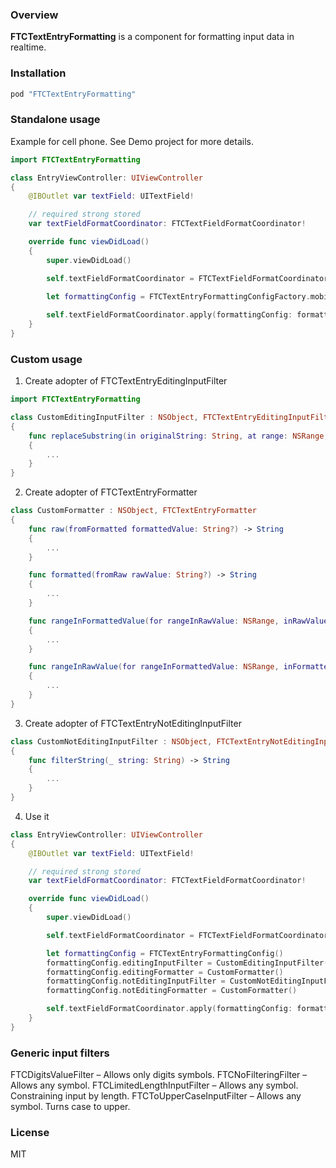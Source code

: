 ### Overview

**FTCTextEntryFormatting** is a component for formatting input data in realtime.

### Installation

```ruby
pod "FTCTextEntryFormatting"
```

### Standalone usage

Example for cell phone. See Demo project for more details.

```swift
import FTCTextEntryFormatting

class EntryViewController: UIViewController
{
	@IBOutlet var textField: UITextField!

	// required strong stored
	var textFieldFormatCoordinator: FTCTextFieldFormatCoordinator!

	override func viewDidLoad()
	{
		super.viewDidLoad()

		self.textFieldFormatCoordinator = FTCTextFieldFormatCoordinator(textField: self.textField)

		let formattingConfig = FTCTextEntryFormattingConfigFactory.mobilePhoneConfig(withFormat: "+7 (___) ___-__-__",
		                                                                             maskChar: "_")
		self.textFieldFormatCoordinator.apply(formattingConfig: formattingConfig)
	}
}
```

### Custom usage

1. Create adopter of FTCTextEntryEditingInputFilter

```swift
import FTCTextEntryFormatting

class CustomEditingInputFilter : NSObject, FTCTextEntryEditingInputFilter
{
	func replaceSubstring(in originalString: String, at range: NSRange, with replacement: String) -> FTCFilteredString
	{
		...
	}
}
```

2. Create adopter of FTCTextEntryFormatter

```swift
class CustomFormatter : NSObject, FTCTextEntryFormatter
{
	func raw(fromFormatted formattedValue: String?) -> String
	{
		...
	}

	func formatted(fromRaw rawValue: String?) -> String
	{
		...
	}

	func rangeInFormattedValue(for rangeInRawValue: NSRange, inRawValue rawValue: String?) -> NSRange
	{
		...
	}

	func rangeInRawValue(for rangeInFormattedValue: NSRange, inFormattedValue formattedValue: String?) -> NSRange
	{
		...
	}
}
```

3. Create adopter of FTCTextEntryNotEditingInputFilter

```swift
class CustomNotEditingInputFilter : NSObject, FTCTextEntryNotEditingInputFilter
{
	func filterString(_ string: String) -> String
	{
		...
	}
}
```

4. Use it

```swift
class EntryViewController: UIViewController
{
	@IBOutlet var textField: UITextField!

	// required strong stored
	var textFieldFormatCoordinator: FTCTextFieldFormatCoordinator!

	override func viewDidLoad()
	{
		super.viewDidLoad()

		self.textFieldFormatCoordinator = FTCTextFieldFormatCoordinator(textField: self.textField)

		let formattingConfig = FTCTextEntryFormattingConfig()
		formattingConfig.editingInputFilter = CustomEditingInputFilter()
		formattingConfig.editingFormatter = CustomFormatter()
		formattingConfig.notEditingInputFilter = CustomNotEditingInputFilter()
		formattingConfig.notEditingFormatter = CustomFormatter()

		self.textFieldFormatCoordinator.apply(formattingConfig: formattingConfig)
	}
}
```

### Generic input filters

FTCDigitsValueFilter – Allows only digits symbols.
FTCNoFilteringFilter – Allows any symbol.
FTCLimitedLengthInputFilter – Allows any symbol. Constraining input by length.
FTCToUpperCaseInputFilter – Allows any symbol. Turns case to upper.

### License
MIT
